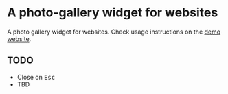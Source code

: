 # A photo-gallery widget for websites

A photo gallery widget for websites. Check usage instructions on the [demo website][1].

[1]: https://gurdiga.github.io/gallery

## TODO

- Close on <kbd>Esc</kbd>
- TBD
